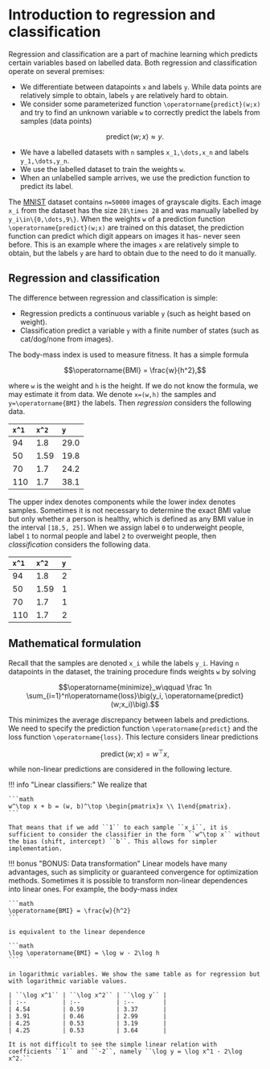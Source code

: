 # Introduction to regression and classification

Regression and classification are a part of machine learning which predicts certain variables based on labelled data. Both regression and classification operate on several premises:
- We differentiate between datapoints ``x`` and labels ``y``. While data points are relatively simple to obtain, labels ``y`` are relatively hard to obtain.
- We consider some parameterized function ``\operatorname{predict}(w;x)`` and try to find an unknown variable ``w`` to correctly predict the labels from samples (data points)

```math
\operatorname{predict}(w;x) \approx y.
``` 

- We have a labelled datasets with ``n`` samples ``x_1,\dots,x_n`` and labels ``y_1,\dots,y_n``.
- We use the labelled dataset to train the weights ``w``.
- When an unlabelled sample arrives, we use the prediction function to predict its label.

The [MNIST](https://en.wikipedia.org/wiki/MNIST_database) dataset contains ``n=50000`` images of grayscale digits. Each image ``x_i`` from the dataset has the size ``28\times 28`` and was manually labelled by ``y_i\in\{0,\dots,9\}``. When the weights ``w`` of a prediction function ``\operatorname{predict}(w;x)`` are trained on this dataset, the prediction function can predict which digit appears on images it has- never seen before. This is an example where the images ``x`` are relatively simple to obtain, but the labels ``y`` are hard to obtain due to the need to do it manually.

## Regression and classification

The difference between regression and classification is simple:
- Regression predicts a continuous variable ``y`` (such as height based on weight).
- Classification predict a variable ``y`` with a finite number of states (such as cat/dog/none from images).

The body-mass index is used to measure fitness. It has a simple formula

```math
\operatorname{BMI} = \frac{w}{h^2},
```

where ``w`` is the weight and ``h`` is the height. If we do not know the formula, we may estimate it from data. We denote ``x=(w,h)`` the samples and ``y=\operatorname{BMI}`` the labels. Then *regression* considers the following data.

| ``x^1`` | ``x^2`` | ``y`` |
| :--     | :--     | :--   |
| 94      | 1.8     | 29.0  |
| 50      | 1.59    | 19.8  |
| 70      | 1.7     | 24.2  |
| 110     | 1.7     | 38.1  |

The upper index denotes components while the lower index denotes samples. Sometimes it is not necessary to determine the exact BMI value but only whether a person is healthy, which is defined as any BMI value in the interval ``[18.5, 25]``. When we assign label ``0`` to underweight people, label ``1`` to normal people and label ``2`` to overweight people, then *classification* considers the following data.

| ``x^1`` | ``x^2`` | ``y`` |
| :--     | :--     | :--   |
| 94      | 1.8     | 2     |
| 50      | 1.59    | 1     |
| 70      | 1.7     | 1     |
| 110     | 1.7     | 2     |

## Mathematical formulation

Recall that the samples are denoted ``x_i`` while the labels ``y_i``. Having ``n`` datapoints in the dataset, the training procedure finds weights ``w`` by solving

```math
\operatorname{minimize}_w\qquad \frac 1n \sum_{i=1}^n\operatorname{loss}\big(y_i, \operatorname{predict}(w;x_i)\big).
```

This minimizes the average discrepancy between labels and predictions. We need to specify the prediction function ``\operatorname{predict}`` and the loss function ``\operatorname{loss}``. This lecture considers linear predictions

```math
\operatorname{predict}(w;x) = w^\top x,
```

while non-linear predictions are considered in the following lecture.

!!! info "Linear classifiers:"
    We realize that

    ```math
    w^\top x + b = (w, b)^\top \begin{pmatrix}x \\ 1\end{pmatrix}.
    ```

    That means that if we add ``1`` to each sample ``x_i``, it is sufficient to consider the classifier in the form ``w^\top x`` without the bias (shift, intercept) ``b``. This allows for simpler implementation.

!!! bonus "BONUS: Data transformation"
    Linear models have many advantages, such as simplicity or guaranteed convergence for optimization methods. Sometimes it is possible to transform non-linear dependences into linear ones. For example, the body-mass index

    ```math
    \operatorname{BMI} = \frac{w}{h^2}
    ```

    is equivalent to the linear dependence

    ```math
    \log \operatorname{BMI} = \log w - 2\log h
    ```

    in logarithmic variables. We show the same table as for regression but with logarithmic variable values.

    | ``\log x^1`` | ``\log x^2`` | ``\log y`` |
    | :--          | :--          | :--        |
    | 4.54         | 0.59         | 3.37       |
    | 3.91         | 0.46         | 2.99       |
    | 4.25         | 0.53         | 3.19       |
    | 4.25         | 0.53         | 3.64       |

    It is not difficult to see the simple linear relation with coefficients ``1`` and ``-2``, namely ``\log y = \log x^1 - 2\log x^2.``
